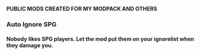 **PUBLIC MODS CREATED FOR MY MODPACK AND OTHERS**

### Auto Ignore SPG
#### Nobody likes SPG players. Let the mod put them on your ignorelist when they damage you.


